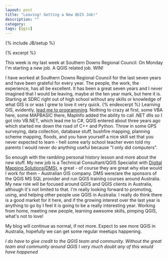 ```yaml
---
layout: post
title: "Leaving! Getting a New QGIS Job!"
description: ""
category: 
tags: [qgis]
---
```

{% include JB/setup %}

{% excerpt %}

This week is my last week at Southern Downs Regional Council. On Monday I'm starting a new job. A QGIS related job. WIN!

I have worked at Southern Downs Regional Council for the last seven years and have been grateful for every year. The people, the work, the experience, has all be excellent.  It has been a great seven years and I never imagined that I would be leaving, maybe at the ten year mark, but here it is.  Starting at SDRC right out of high school without any skills or knowledge of what GIS is or was I grew to love it very quick. {% endexcerpt %} Learning GIS, evidently, [lead me to programming](http://blog.geomusings.com/2013/01/30/yes-you-need-to-code/).  Nothing to crazy at first, some VBA here, some MAPBASIC there, MapInfo added the ability to call .NET dlls so I got into VB.NET, which lead me to C#, QGIS entered about three years ago which started me down the road of C++ and Python.  Throw in some GPS surveying, data collection, database stuff, bushfire mapping, planning scheme mapping, floods, and you have yourself a nice skill set that you never expected to learn - hell some early school teacher even told my parents I would never do anything useful because "I only did computers".

So enough with the rambling personal history lesson and more about the new stuff. My new job is a Technical Consultant/QGIS Specialist with [Digital Mapping Solutions(DMS)](http://www.mapsolutions.com.au/), a great - of course they are great why else would I work for them - Australian GIS company. DMS were/are the sponsors of the QGIS MS SQL provider and run QGIS training courses around Australia.  My new role will be focused around QGIS and QGIS clients in Australia, although it's not limited to that.  I'm really looking forward to promoting, using, and helping other people use QGIS in Australia.  I really do think there is a good market for it here, and if the growing interest over the last year is anything to go by I feel it is going to be a really interesting year. Working from home, meeting new people, learning awesome skills, pimping QGIS, what's not to love!

My blog will continue as normal, if not more. Expect to see more QGIS in Australia, hopefully we can get some regular meetups happening.

_I do have to give credit to the QGIS team and community. Without the great team and community around QGIS I very much doubt any of this would have happened_
